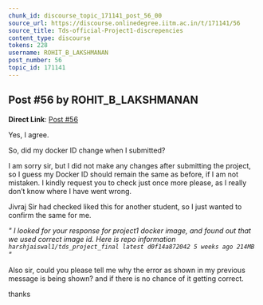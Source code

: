 ```yaml
---
chunk_id: discourse_topic_171141_post_56_00
source_url: https://discourse.onlinedegree.iitm.ac.in/t/171141/56
source_title: Tds-official-Project1-discrepencies
content_type: discourse
tokens: 228
username: ROHIT_B_LAKSHMANAN
post_number: 56
topic_id: 171141
---
```


## Post #56 by ROHIT_B_LAKSHMANAN

**Direct Link**: [Post #56](https://discourse.onlinedegree.iitm.ac.in/t/171141/56)

Yes, I agree.

So, did my docker ID change when I submitted?

I am sorry sir, but I did not make any changes after submitting the project, so I guess my Docker ID should remain the same as before, if I am not mistaken. I kindly request you to check just once more please, as I really don’t know where I have went wrong.

Jivraj Sir had checked liked this for another student, so I just wanted to confirm the same for me.

*" I looked for your response for project1 docker image, and found out that we used correct image id. Here is repo information `harshjaiswal1/tds_project_final latest d0f14a872042 5 weeks ago 214MB `"*

Also sir, could you please tell me why the error as shown in my previous message is being shown? and if there is no chance of it getting correct.

thanks
